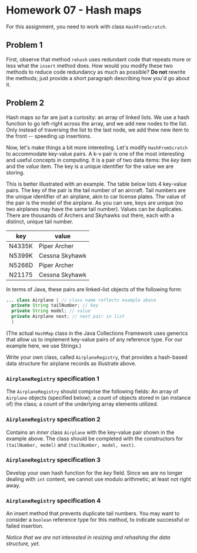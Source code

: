 # Homework 07 - Hash maps

For this assignment, you need to work with class `HashFromScratch`.

## Problem 1
First, observe that method `rehash` uses redundant code that repeats more or less what the `insert` method does. How would you modify these two methods to reduce code redundancy as much as possible? **Do not** rewrite the methods; just provide a short paragraph describing how you'd go about it.

## Problem 2
Hash maps so far are just a curiosity: an array of linked lists. We use a hash function to go left-right across the array, and we add new nodes to the list. Only instead of traversing the list to the last node, we add thew new item to the front -- speeding up insertions.

Now, let's make things a bit more interesting. Let's modify `HashFromScratch` to accommodate key-value pairs. A k-v pair is one of the most interesting and useful concepts in computing. It is a pair of two data items: the *key* item and the *value* item. The key is a unique identifier for the value we are storing. 

This is better illustrated with an example. The table below lists 4 key-value pairs. The key of the pair is the tail number of an aircraft. Tail numbers are the unique identifier of an airplane, akin to car license plates. The value of the pair is the model of the airplane. As you can see, keys are unique (no two airplanes may have the same tail number). Values can be duplicates. There are thousands of Archers and Skyhawks out there, each with a distinct, unique tail number.

| key    | value |
| ------ | -------------- |
| N4335K | Piper Archer   |
| N5399K | Cessna Skyhawk |
| N5266D | Piper Archer   |
| N21175 | Cessna Skyhawk |

In terms of Java, these pairs are linked-list objects of the following form:

```java
... class Airplane { // class name reflects example above
  private String tailNumber; // key
  private String model; // value
  private Airplane next; // next pair in list
  }
```
(The actual `HashMap` class in the Java Collections Framework uses generics that allow us to implement key-value pairs of any reference type. For our example here, we use Strings.)

Write your own class, called `AirplaneRegistry`, that provides a hash-based data structure for airplane records as illustrate above.

### `AirplaneRegistry` specification 1

The `AirplaneRegistry` should comprise the following fields: An array of `Airplane` objects (specified below); a count of objects stored in (an instance of) the class; a count of the underlying array elements utilized.

### `AirplaneRegistry` specification 2

Contains an *inner* class `Airplane` with the key-value pair shown in the example above. The class should be completed with the constructors for `(tailNumber, model)` and `(tailNumber, model, next)`.

### `AirplaneRegistry` specification 3

Develop your own hash function for the *key* field. Since we are no longer dealing with `int` content, we cannot use modulo arithmetic; at least not right away.

### `AirplaneRegistry` specification 4

An insert method that prevents duplicate tail numbers. You may want to consider a `boolean` reference type for this method, to indicate successful or failed insertion. 

*Notice that we are not interested in resizing and rehashing the data structure, yet*.